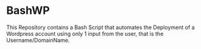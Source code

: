 # BashWP
This Repository contains a Bash Script that automates the Deployment of a Wordpress account using only 1 input from the user, that is the Username/DomainName.

